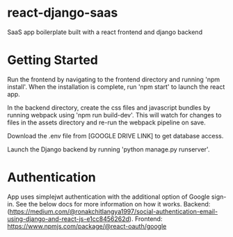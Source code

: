 # react-django-saas
SaaS app boilerplate built with a react frontend and django backend

# Getting Started
Run the frontend by navigating to the frontend directory and running 'npm install'.
When the installation is complete, run 'npm start' to launch the react app.

In the backend directory, create the css files and javascript bundles by running webpack using 'npm run build-dev'.
This will watch for changes to files in the assets directory and re-run the webpack pipeline on save.

Download the .env file from [GOOGLE DRIVE LINK] to get database access.

Launch the Django backend by running 'python manage.py runserver'.

# Authentication
App uses simplejwt authentication with the additional option of Google sign-in. See the below docs for more information on how it works.
Backend:
(https://medium.com/@ronakchitlangya1997/social-authentication-email-using-django-and-react-js-e1cc8456262d).
Frontend:
https://www.npmjs.com/package/@react-oauth/google
